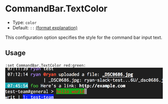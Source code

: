 # CommandBar.TextColor

- Type: `color`
- Default: `::` [(format explanation)](../colors.md)

This configuration option specifies the style for the command bar input text.

## Usage
`:set CommandBar.TextColor red:green:`
![gifs/CommandBar.TextColor.png](gifs/CommandBar.TextColor.png)
